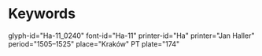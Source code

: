 # Keywords
glyph-id="Ha-11_0240"
font-id="Ha-11"
printer-id="Ha"
printer="Jan Haller"
period="1505–1525"
place="Kraków"
PT plate="174"
